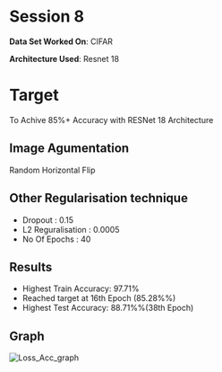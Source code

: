 # Session 8
**Data Set Worked On**: CIFAR

**Architecture Used**: Resnet 18

# Target 
To Achive 85%+ Accuracy with RESNet 18 Architecture


## Image Agumentation
Random Horizontal Flip

## Other Regularisation technique
* Dropout : 0.15
* L2 Reguralisation : 0.0005
* No Of Epochs : 40

## Results
* Highest Train Accuracy: 97.71%
* Reached target at 16th Epoch (85.28%%)
* Highest Test Accuracy: 88.71%%(38th Epoch)

## Graph
![Loss_Acc_graph](https://github.com/Sushmitha-Katti/EVA-4/blob/master/Session8/Loss_Acc%20graph.png)
